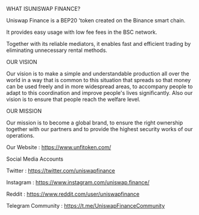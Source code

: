 WHAT ISUNISWAP FINANCE?

Uniswap Finance is a BEP20 'token created on the Binance smart chain.

It provides easy usage with low fee fees in the BSC network.

Together with its reliable mediators, it enables fast and efficient trading by eliminating unnecessary rental methods.

OUR VISION

Our vision is to make a simple and understandable production all over the world in a way that is common to this situation that spreads so that money can be used freely and in more widespread areas, to accompany people to adapt to this coordination and improve people's lives significantly. Also our vision is to ensure that people reach the welfare level.

OUR MISSION

Our mission is to become a global brand, to ensure the right ownership together with our partners and to provide the highest security works of our operations.

Our Website : https://www.unfitoken.com/

Social Media Accounts

Twitter : https://twitter.com/uniswapfinance

Instagram : https://www.instagram.com/uniswap.finance/

Reddit : https://www.reddit.com/user/uniswapfinance

Telegram Community : https://t.me/UniswapFinanceCommunity
